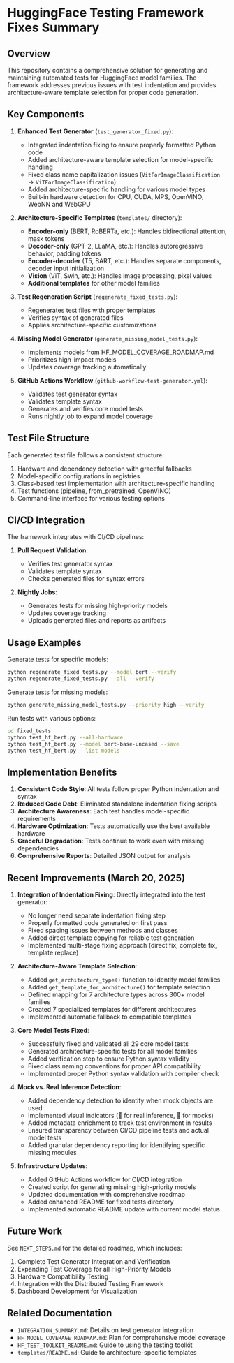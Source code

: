 # HuggingFace Testing Framework Fixes Summary

## Overview

This repository contains a comprehensive solution for generating and maintaining automated tests for HuggingFace model families. The framework addresses previous issues with test indentation and provides architecture-aware template selection for proper code generation.

## Key Components

1. **Enhanced Test Generator** (`test_generator_fixed.py`):
   - Integrated indentation fixing to ensure properly formatted Python code
   - Added architecture-aware template selection for model-specific handling
   - Fixed class name capitalization issues (`VitForImageClassification` → `ViTForImageClassification`)
   - Added architecture-specific handling for various model types
   - Built-in hardware detection for CPU, CUDA, MPS, OpenVINO, WebNN and WebGPU

2. **Architecture-Specific Templates** (`templates/` directory):
   - **Encoder-only** (BERT, RoBERTa, etc.): Handles bidirectional attention, mask tokens
   - **Decoder-only** (GPT-2, LLaMA, etc.): Handles autoregressive behavior, padding tokens
   - **Encoder-decoder** (T5, BART, etc.): Handles separate components, decoder input initialization
   - **Vision** (ViT, Swin, etc.): Handles image processing, pixel values
   - **Additional templates** for other model families

3. **Test Regeneration Script** (`regenerate_fixed_tests.py`):
   - Regenerates test files with proper templates
   - Verifies syntax of generated files
   - Applies architecture-specific customizations

4. **Missing Model Generator** (`generate_missing_model_tests.py`):
   - Implements models from HF_MODEL_COVERAGE_ROADMAP.md
   - Prioritizes high-impact models
   - Updates coverage tracking automatically

5. **GitHub Actions Workflow** (`github-workflow-test-generator.yml`):
   - Validates test generator syntax
   - Validates template syntax
   - Generates and verifies core model tests
   - Runs nightly job to expand model coverage

## Test File Structure

Each generated test file follows a consistent structure:

1. Hardware and dependency detection with graceful fallbacks
2. Model-specific configurations in registries
3. Class-based test implementation with architecture-specific handling
4. Test functions (pipeline, from_pretrained, OpenVINO)
5. Command-line interface for various testing options

## CI/CD Integration

The framework integrates with CI/CD pipelines:

1. **Pull Request Validation**:
   - Verifies test generator syntax
   - Validates template syntax
   - Checks generated files for syntax errors

2. **Nightly Jobs**:
   - Generates tests for missing high-priority models
   - Updates coverage tracking
   - Uploads generated files and reports as artifacts

## Usage Examples

Generate tests for specific models:
```bash
python regenerate_fixed_tests.py --model bert --verify
python regenerate_fixed_tests.py --all --verify
```

Generate tests for missing models:
```bash
python generate_missing_model_tests.py --priority high --verify
```

Run tests with various options:
```bash
cd fixed_tests
python test_hf_bert.py --all-hardware
python test_hf_bert.py --model bert-base-uncased --save
python test_hf_bert.py --list-models
```

## Implementation Benefits

1. **Consistent Code Style**: All tests follow proper Python indentation and syntax
2. **Reduced Code Debt**: Eliminated standalone indentation fixing scripts
3. **Architecture Awareness**: Each test handles model-specific requirements
4. **Hardware Optimization**: Tests automatically use the best available hardware
5. **Graceful Degradation**: Tests continue to work even with missing dependencies
6. **Comprehensive Reports**: Detailed JSON output for analysis

## Recent Improvements (March 20, 2025)

1. **Integration of Indentation Fixing**: Directly integrated into the test generator:
   - No longer need separate indentation fixing step
   - Properly formatted code generated on first pass
   - Fixed spacing issues between methods and classes
   - Added direct template copying for reliable test generation
   - Implemented multi-stage fixing approach (direct fix, complete fix, template replace)

2. **Architecture-Aware Template Selection**:
   - Added `get_architecture_type()` function to identify model families
   - Added `get_template_for_architecture()` for template selection
   - Defined mapping for 7 architecture types across 300+ model families
   - Created 7 specialized templates for different architectures
   - Implemented automatic fallback to compatible templates

3. **Core Model Tests Fixed**:
   - Successfully fixed and validated all 29 core model tests
   - Generated architecture-specific tests for all model families
   - Added verification step to ensure Python syntax validity
   - Fixed class naming conventions for proper API compatibility
   - Implemented proper Python syntax validation with compiler check

4. **Mock vs. Real Inference Detection**:
   - Added dependency detection to identify when mock objects are used
   - Implemented visual indicators (🚀 for real inference, 🔷 for mocks)
   - Added metadata enrichment to track test environment in results
   - Ensured transparency between CI/CD pipeline tests and actual model tests
   - Added granular dependency reporting for identifying specific missing modules

5. **Infrastructure Updates**:
   - Added GitHub Actions workflow for CI/CD integration
   - Created script for generating missing high-priority models
   - Updated documentation with comprehensive roadmap
   - Added enhanced README for fixed tests directory
   - Implemented automatic README update with current model status

## Future Work

See `NEXT_STEPS.md` for the detailed roadmap, which includes:

1. Complete Test Generator Integration and Verification
2. Expanding Test Coverage for all High-Priority Models
3. Hardware Compatibility Testing
4. Integration with the Distributed Testing Framework
5. Dashboard Development for Visualization

## Related Documentation

- `INTEGRATION_SUMMARY.md`: Details on test generator integration
- `HF_MODEL_COVERAGE_ROADMAP.md`: Plan for comprehensive model coverage
- `HF_TEST_TOOLKIT_README.md`: Guide to using the testing toolkit
- `templates/README.md`: Guide to architecture-specific templates